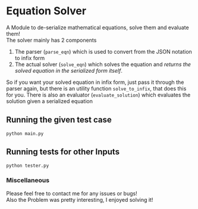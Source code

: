# Equation Solver

A Module to de-serialize mathematical equations, solve them and evaluate them!               
The solver mainly has 2 components
1. The parser (`parse_eqn`) which is used to convert from the JSON notation to infix form
2. The actual solver (`solve_eqn`) which solves the equation and *returns the solved equation in the serialized form itself*. 

So if you want your solved equation in infix form, just pass it through the parser again, but there is an utility function `solve_to_infix`, that does this for you. There is also an evaluator (`evaluate_solution`) which evaluates the solution given a serialized equation

## Running the given test case

`python main.py`

## Running tests for other Inputs

`python tester.py`

### Miscellaneous
Please feel free to contact me for any issues or bugs!            
Also the Problem was pretty interesting, I enjoyed solving it!